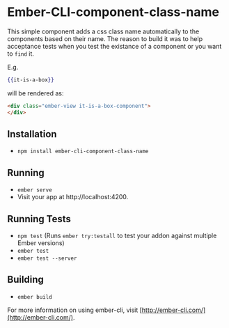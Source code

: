 # Ember-CLI-component-class-name

This simple component adds a css class name automatically to the components based on their name. The reason to build it was to help acceptance tests when you test the existance of a component or you want to `find` it.

E.g.
```hbs
{{it-is-a-box}}
```

will be rendered as:
```html
<div class="ember-view it-is-a-box-component">
</div>

```

## Installation

* `npm install ember-cli-component-class-name`

## Running

* `ember serve`
* Visit your app at http://localhost:4200.

## Running Tests

* `npm test` (Runs `ember try:testall` to test your addon against multiple Ember versions)
* `ember test`
* `ember test --server`

## Building

* `ember build`

For more information on using ember-cli, visit [http://ember-cli.com/](http://ember-cli.com/).
